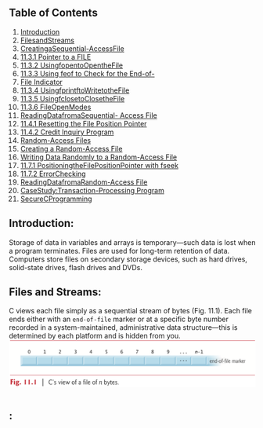 ## <a name='contents'>Table of Contents</a>

1. [Introduction](#11.1)
1. [FilesandStreams](#11.2)
1. [CreatingaSequential-AccessFile](#11.3)
  1. [11.3.1 Pointer to a FILE](#11.)
  1. [11.3.2 UsingfopentoOpentheFile](#11.)
  1. [11.3.3 Using feof to Check for the End-of-](#11.)
  1. [File Indicator](#11.)
  1. [11.3.4 UsingfprintftoWritetotheFile](#11.)
  1. [11.3.5 UsingfclosetoClosetheFile](#11.)
  1. [11.3.6 FileOpenModes](#11.)
1. [ReadingDatafromaSequential- Access File](#11.4)
  1. [11.4.1 Resetting the File Position Pointer](#11.)
  1. [11.4.2 Credit Inquiry Program](#11.)
1. [Random-Access Files](#11.5)
1. [Creating a Random-Access File](#11.6)
1. [Writing Data Randomly to a Random-Access File](#11.7)
  1. [11.7.1 PositioningtheFilePositionPointer with fseek](#11.)
  1. [11.7.2 ErrorChecking](#11.)
1. [ReadingDatafromaRandom-Access File](#11.8)
1. [CaseStudy:Transaction-Processing Program](#11.9)
1. [SecureCProgramming](#11.10)
## <a name='11.1'> Introduction:</a>
Storage of data in variables and arrays is temporary—such data is lost when a program terminates. 
Files are used for long-term retention of data. 
Computers store files on secondary storage devices, such as hard drives, solid-state drives, flash drives and DVDs.
## <a name='11.2'> Files and Streams:</a>
C views each file simply as a sequential stream of bytes (Fig. 11.1). 
Each file ends either with an `end-of-file` marker or at a specific byte number recorded in a system-maintained, administrative data structure—this is determined by each platform and is hidden from you.
![Fig.11.1](https://github.com/saint-shaka/C/blob/master/CHowToProgram8thNotes/images/11/Fig.%2011.1.png)
``` C

```
## <a name=''> :</a>
``` C

```
